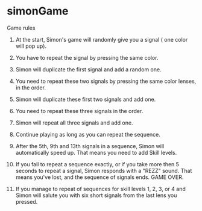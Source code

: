 # simonGame
Game rules

1. At the start, Simon's game will randomly give you a signal ( one color will pop up).

2. You have to repeat the signal by pressing the same color. 

3. Simon will duplicate the first signal and add a random one. 

4. You need to repeat these two signals by pressing the same color lenses, in the order.

5. Simon will duplicate these first two signals and add one.

6. You need to repeat these three signals in the order.

7. Simon will repeat all three signals and add one.

8. Continue playing as long as you can repeat the sequence.

9. After the 5th, 9th and 13th signals in a sequence, Simon will automatically speed up. That means you need to add Skill levels.

10. If you fail to repeat a sequence exactly, or if you take more then 5 seconds to repeat a signal, Simon responds with a "REZZ" sound.  That means you've lost, and the sequence of signals ends. GAME OVER.

11. If you manage to repeat of sequences for skill levels 1, 2, 3,  or 4 and Simon will salute you with six short signals from the last lens you pressed.   
